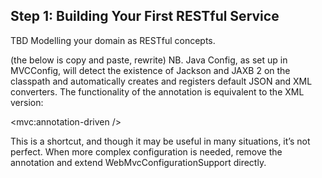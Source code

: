 ## Step 1: Building Your First RESTful Service

TBD Modelling your domain as RESTful concepts.

(the below is copy and paste, rewrite)
NB.  Java Config, as set up in MVCConfig, will detect the existence of Jackson and JAXB 2 on the classpath and automatically creates and registers default JSON and XML converters. The functionality of the annotation is equivalent to the XML version:

<mvc:annotation-driven />

This is a shortcut, and though it may be useful in many situations, it’s not perfect. When more complex configuration is needed, remove the annotation and extend WebMvcConfigurationSupport directly.
